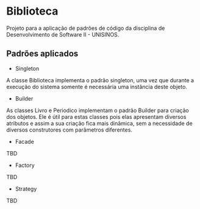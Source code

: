 # Biblioteca

Projeto para a aplicação de padrões de código da disciplina de Desenvolvimento de Software II - UNISINOS.

## Padrões aplicados

* Singleton

A classe Biblioteca implementa o padrão singleton, uma vez que durante a execução do sistema somente é necessária uma instância deste objeto.

* Builder

As classes Livro e Periodico implementam o padrão Builder para criação dos objetos. Ele é útil para estas classes pois elas apresentam diversos atributos e assim a sua criação fica mais dinâmica, sem a necessidade de diversos construtores com parâmetros diferentes.

* Facade

TBD

* Factory

TBD

* Strategy

TBD
